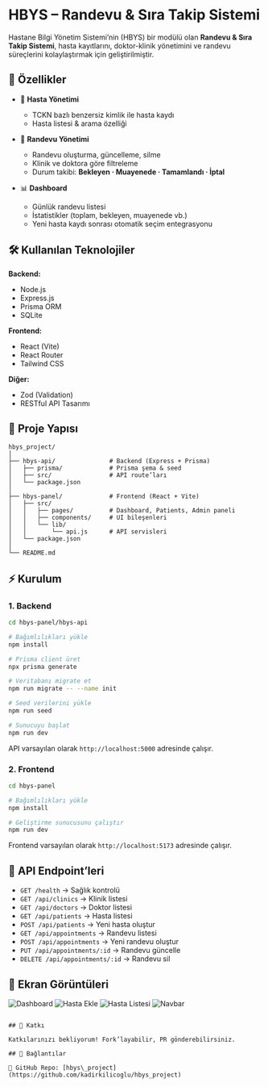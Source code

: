 
# HBYS – Randevu & Sıra Takip Sistemi

Hastane Bilgi Yönetim Sistemi’nin (HBYS) bir modülü olan **Randevu & Sıra Takip Sistemi**, hasta kayıtlarını, doktor-klinik yönetimini ve randevu süreçlerini kolaylaştırmak için geliştirilmiştir.

## 🚀 Özellikler

* 👤 **Hasta Yönetimi**

  * TCKN bazlı benzersiz kimlik ile hasta kaydı
  * Hasta listesi & arama özelliği

* 🏥 **Randevu Yönetimi**

  * Randevu oluşturma, güncelleme, silme
  * Klinik ve doktora göre filtreleme
  * Durum takibi: **Bekleyen · Muayenede · Tamamlandı · İptal**

* 📊 **Dashboard**

  * Günlük randevu listesi
  * İstatistikler (toplam, bekleyen, muayenede vb.)
  * Yeni hasta kaydı sonrası otomatik seçim entegrasyonu

## 🛠 Kullanılan Teknolojiler

**Backend:**

* Node.js
* Express.js
* Prisma ORM
* SQLite

**Frontend:**

* React (Vite)
* React Router
* Tailwind CSS

**Diğer:**

* Zod (Validation)
* RESTful API Tasarımı

## 📂 Proje Yapısı

```
hbys_project/
│
├── hbys-api/               # Backend (Express + Prisma)
│   ├── prisma/             # Prisma şema & seed
│   ├── src/                # API route’ları
│   └── package.json
│
├── hbys-panel/             # Frontend (React + Vite)
│   ├── src/
│   │   ├── pages/          # Dashboard, Patients, Admin paneli
│   │   ├── components/     # UI bileşenleri
│   │   └── lib/
│   │       └── api.js      # API servisleri
│   └── package.json
│
└── README.md
```

## ⚡ Kurulum

### 1. Backend

```bash
cd hbys-panel/hbys-api

# Bağımlılıkları yükle
npm install

# Prisma client üret
npx prisma generate

# Veritabanı migrate et
npm run migrate -- --name init

# Seed verilerini yükle
npm run seed

# Sunucuyu başlat
npm run dev
```

API varsayılan olarak `http://localhost:5000` adresinde çalışır.

### 2. Frontend

```bash
cd hbys-panel

# Bağımlılıkları yükle
npm install

# Geliştirme sunucusunu çalıştır
npm run dev
```

Frontend varsayılan olarak `http://localhost:5173` adresinde çalışır.

## 🔗 API Endpoint’leri

* `GET /health` → Sağlık kontrolü
* `GET /api/clinics` → Klinik listesi
* `GET /api/doctors` → Doktor listesi
* `GET /api/patients` → Hasta listesi
* `POST /api/patients` → Yeni hasta oluştur
* `GET /api/appointments` → Randevu listesi
* `POST /api/appointments` → Yeni randevu oluştur
* `PUT /api/appointments/:id` → Randevu güncelle
* `DELETE /api/appointments/:id` → Randevu sil

## 📸 Ekran Görüntüleri

![Dashboard](./docs/screenshots/dashboard.png)
![Hasta Ekle](./docs/screenshots/patient-add.png)
![Hasta Listesi](./docs/screenshots/patient-list.png)
![Navbar](./docs/screenshots/navbar.png)

```

## 📌 Katkı

Katkılarınızı bekliyorum! Fork’layabilir, PR gönderebilirsiniz.

## 📎 Bağlantılar

🔗 GitHub Repo: [hbys\_project](https://github.com/kadirkilicoglu/hbys_project)


